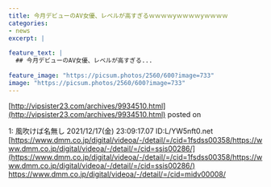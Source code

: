 ```yaml
---
title: 今月デビューのAV女優、レベルが高すぎるｗｗｗｗyｗｗｗｗyｗｗｗｗ
categories:
- news
excerpt: |
  
feature_text: |
  ## 今月デビューのAV女優、レベルが高すぎる...
  
feature_image: "https://picsum.photos/2560/600?image=733"
image: "https://picsum.photos/2560/600?image=733"
---
```


[http://vipsister23.com/archives/9934510.html](http://vipsister23.com/archives/9934510.html)
posted on 

<!--more-->

1: 風吹けば名無し 2021/12/17(金) 23:09:17.07 ID:L/YW5nft0.net [https://www.dmm.co.jp/digital/videoa/-/detail/=/cid=1fsdss00358/https://www.dmm.co.jp/digital/videoa/-/detail/=/cid=ssis00286/](https://www.dmm.co.jp/digital/videoa/-/detail/=/cid=1fsdss00358/https://www.dmm.co.jp/digital/videoa/-/detail/=/cid=ssis00286/) https://www.dmm.co.jp/digital/videoa/-/detail/=/cid=midv00008/
